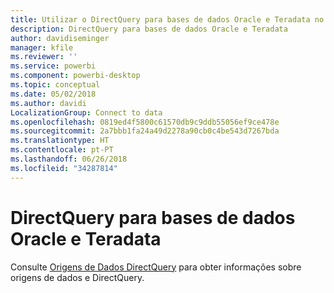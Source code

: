 ```yaml
---
title: Utilizar o DirectQuery para bases de dados Oracle e Teradata no Powr BI
description: DirectQuery para bases de dados Oracle e Teradata
author: davidiseminger
manager: kfile
ms.reviewer: ''
ms.service: powerbi
ms.component: powerbi-desktop
ms.topic: conceptual
ms.date: 05/02/2018
ms.author: davidi
LocalizationGroup: Connect to data
ms.openlocfilehash: 0819ed4f5800c61570db9c9ddb55056ef9ce478e
ms.sourcegitcommit: 2a7bbb1fa24a49d2278a90cb0c4be543d7267bda
ms.translationtype: HT
ms.contentlocale: pt-PT
ms.lasthandoff: 06/26/2018
ms.locfileid: "34287814"
---
```

# <a name="directquery-for-oracle-and-teradata-databases"></a>DirectQuery para bases de dados Oracle e Teradata
Consulte [Origens de Dados DirectQuery](desktop-directquery-data-sources.md) para obter informações sobre origens de dados e DirectQuery.

